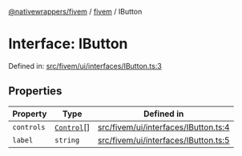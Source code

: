 [@nativewrappers/fivem](../../README.md) / [fivem](../README.md) / IButton

# Interface: IButton

Defined in: [src/fivem/ui/interfaces/IButton.ts:3](https://github.com/nativewrappers/nativewrappers/blob/9823dedfda755d69570435af704d4d60473d3d5a/src/fivem/ui/interfaces/IButton.ts#L3)

## Properties

| Property | Type | Defined in |
| ------ | ------ | ------ |
| <a id="controls"></a> `controls` | [`Control`](../enumerations/Control.md)[] | [src/fivem/ui/interfaces/IButton.ts:4](https://github.com/nativewrappers/nativewrappers/blob/9823dedfda755d69570435af704d4d60473d3d5a/src/fivem/ui/interfaces/IButton.ts#L4) |
| <a id="label"></a> `label` | `string` | [src/fivem/ui/interfaces/IButton.ts:5](https://github.com/nativewrappers/nativewrappers/blob/9823dedfda755d69570435af704d4d60473d3d5a/src/fivem/ui/interfaces/IButton.ts#L5) |
